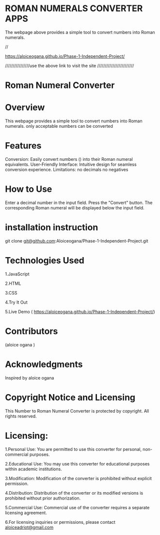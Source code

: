 # ROMAN NUMERALS CONVERTER APPS
The webpage above provides a simple tool to convert  numbers into Roman numerals.


//  

 https://aloiceogana.github.io/Phase-1-Independent-Project/

////////////////use the above link to visit the site ////////////////////////

# Roman Numeral Converter

# Overview
This webpage provides a simple tool to convert  numbers into Roman numerals.
only acceptable numbers can be converted

# Features
Conversion: Easily convert numbers () into their Roman numeral equivalents.
User-Friendly Interface: Intuitive design for seamless conversion experience.
Limitations: no decimals
             no negatives


# How to Use
Enter a decimal number in the input field.
Press the "Convert" button.
The corresponding Roman numeral will be displayed below the input field.

# installation instruction
git clone git@github.com:Aloiceogana/Phase-1-Independent-Project.git
# Technologies Used
1.JavaScript

2.HTML

3.CSS

4.Try It Out

5.Live Demo ( https://aloiceogana.github.io/Phase-1-Independent-Project/)

# Contributors
(aloice ogana 
)
# Acknowledgments
Inspired by aloice ogana 



# Copyright Notice and Licensing

This Number to Roman Numeral Converter is protected by copyright. All rights reserved.

# Licensing:
1.Personal Use: You are permitted to use this converter for personal, non-commercial purposes.

2.Educational Use: You may use this converter for educational purposes within academic institutions.

3.Modification: Modification of the converter is prohibited without explicit permission.

4.Distribution: Distribution of the converter or its modified versions is prohibited without prior authorization.

5.Commercial Use: Commercial use of the converter requires a separate licensing agreement.

6.For licensing inquiries or permissions, please contact aloiceadriot@gmail.com

